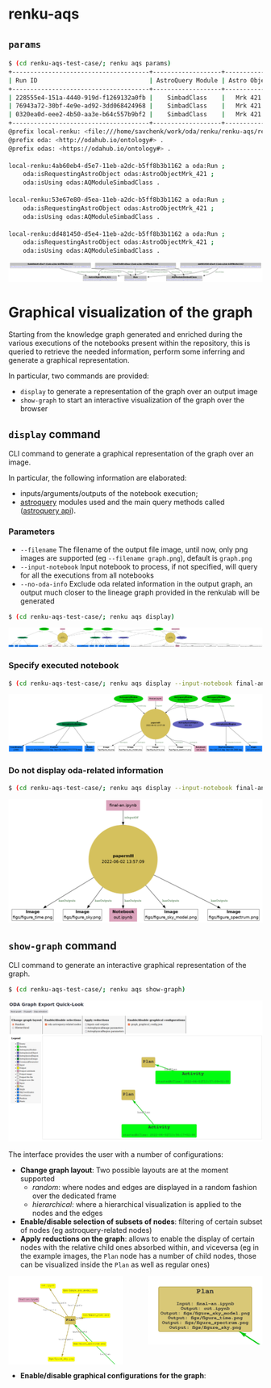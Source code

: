 # renku-aqs

## `params`
```bash
$ (cd renku-aqs-test-case/; renku aqs params)
+--------------------------------------+-------------------+--------------+
| Run ID                               | AstroQuery Module | Astro Object |
+--------------------------------------+-------------------+--------------+
| 228555e4-151a-4440-919d-f1269132a0fb |    SimbadClass    |   Mrk 421    |
| 76943a72-30bf-4e9e-ad92-3dd068424968 |    SimbadClass    |   Mrk 421    |
| 0320ea0d-eee2-4b50-aa3e-b64c557b9bf2 |    SimbadClass    |   Mrk 421    |
+--------------------------------------+-------------------+--------------+
@prefix local-renku: <file:///home/savchenk/work/oda/renku/renku-aqs/renku-aqs-test-case/.renku/> .
@prefix oda: <http://odahub.io/ontology#> .
@prefix odas: <https://odahub.io/ontology#> .

local-renku:4ab60eb4-d5e7-11eb-a2dc-b5ff8b3b1162 a oda:Run ;
    oda:isRequestingAstroObject odas:AstroObjectMrk_421 ;
    oda:isUsing odas:AQModuleSimbadClass .

local-renku:53e67e80-d5ea-11eb-a2dc-b5ff8b3b1162 a oda:Run ;
    oda:isRequestingAstroObject odas:AstroObjectMrk_421 ;
    oda:isUsing odas:AQModuleSimbadClass .

local-renku:dd481450-d5e4-11eb-a2dc-b5ff8b3b1162 a oda:Run ;
    oda:isRequestingAstroObject odas:AstroObjectMrk_421 ;
    oda:isUsing odas:AQModuleSimbadClass .
  ```
![](readme_imgs/subgraph.png)

# Graphical visualization of the graph
Starting from the knowledge graph generated and enriched during the various executions of the notebooks present within 
the repository, this is queried to retrieve the needed information, perform some inferring and generate a graphical 
representation.

In particular, two commands are provided:
* `display` to generate a representation of the graph over an output image
* `show-graph` to start an interactive visualization of the graph over the browser 

## `display` command

CLI command to generate a graphical representation of the graph over an image.

In particular, the following information are elaborated:
* inputs/arguments/outputs of the notebook execution;
* [astroquery](https://github.com/oda-hub/astroquery/) modules used and the main query methods called ([astroquery api](https://github.com/astropy/astroquery/blob/main/docs/api.rst)).

### Parameters

* `--filename` The filename of the output file image, until now, only png images are supported (eg `--filename graph.png`), default is `graph.png`
* `--input-notebook` Input notebook to process, if not specified, will query for all the executions from all notebooks  
* `--no-oda-info` Exclude oda related information in the output graph, an output much closer to the lineage graph provided in the renkulab will be generated
```bash
$ (cd renku-aqs-test-case/; renku aqs display)
 ```
![](readme_imgs/example_display_graph_complete.png)

### Specify executed notebook
```bash
$ (cd renku-aqs-test-case/; renku aqs display --input-notebook final-an.ipynb)
 ```

![](readme_imgs/example_display_graph_final-an.png)

### Do not display oda-related information
```bash
$ (cd renku-aqs-test-case/; renku aqs display --input-notebook final-an.ipynb --no-oda-info)
 ```

![](readme_imgs/example_display_graph_final-an_no-oda-info.png)

## `show-graph` command

CLI command to generate an interactive graphical representation of the graph.

```bash
$ (cd renku-aqs-test-case/; renku aqs show-graph)
 ```

![](readme_imgs/example_show-graph.png)

The interface provides the user with a number of configurations:

* **Change graph layout**: Two possible layouts are at the moment supported
  * _random_: where nodes and edges are displayed in a random fashion over the dedicated frame 
  * _hierarchical_: where a hierarchical visualization is applied to the nodes and the edges
* **Enable/disable selection of subsets of nodes**: filtering of certain subset of nodes (eg astroquery-related nodes) 
* **Apply reductions on the graph**: allows to enable the display of certain nodes with the relative child ones 
absorbed within, and viceversa (eg in the example images, the `Plan` node has a number of child nodes, those
can be visualized inside the `Plan` as well as regular ones) 
<div align="center">
<img align="left" width="45%" src="readme_imgs/expanded_plan.png">
<img align="right" width="45%" src="readme_imgs/reduced_plan.png">
</div>
<br clear="left"/>

* **Enable/disable graphical configurations for the graph**: